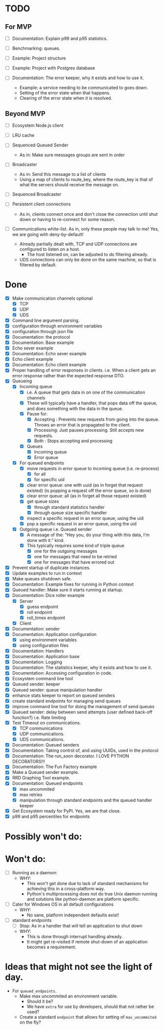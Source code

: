 # TODO

## For MVP

- [ ] Documentation: Explain p99 and p95 statistics.

- [ ] Benchmarking: queues.

- [ ] Example: Project structure
- [ ] Example: Project with Postgres database

- [ ] Documentation: The error keeper, why it exists and how to use it.
  - Example: a service needing to be communicated to goes down.
  - Setting of the error state when that happens.
  - Clearing of the error state when it is resolved.

## Beyond MVP
- [ ] Ecosystem Node.js client

- [ ] LRU cache

- [ ] Sequenced Queued Sender
  - As in: Make sure messages groups are sent in order

- [ ] Broadcaster
  - As in: Send this message to a list of clients
  - Using a map of clients to route_key, where the route_key is that of what the servers should receive the message on.

- [ ] Sequenced Broadcaster

- [ ] Persistent client connections
  - As in, clients connect once and don't close the connection until shut down or having to re-connect for some reason.

- [ ] Communications white-list. As in, only these people may talk to me! Yes, we are going with deny-by-default!
  - Already partially dealt with, TCP and UDP connections are configured to listen on a host.
    - The host listened on, can be adjusted to do filtering already.
  - UDS connections can only be done on the same machine, so that is filtered by default.

# Done
- [X] Make communication channels optional
  - [X] TCP
  - [X] UDP
  - [X] UDS
- [X] Command line argument parsing.
- [X] configuration through environment variables
- [X] configuration through json file
- [X] Documentation: the protocol
- [X] Documentation: Base example
- [X] Echo sever example
- [X] Documentation: Echo sever example
- [X] Echo client example
- [X] Documentation: Echo client example
- [X] Proper handling of error responses in clients. i.e. When a client gets an error response rather than the expected response DTO.
- [X] Queueing
  - [X] Incoming queue
    - [X] i.e. A queue that gets data in on one of the communication channels
    - [X] These will typically have a handler, that pops data off the queue, and does something with the data in the queue.
    - [X] Pause for:
      - [X] Accepting : Prevents new requests from going into the queue. Throws an error that is propagated to the client.
      - [X] Processing: Just pauses processing. Still accepts new requests.
      - [X] Both      : Stops accepting and processing
    - [X] Queues
      - [X] Incoming queue
      - [X] Error queue
  - [X] For queued endpoints
    - [X] move requests in error queue to incoming queue (i.e. re-process)
      - [X] for all
      - [X] for specific uid
    - [X] clear error queue: one with uuid (as in forget that request existed) (is popping a request off the error queue, so is done)
    - [X] clear error queue: all (as in forget all those request existed)
    - [X] get queue sizes
      - [X] through standard statistics handler
      - [X] through queue size specific handler
    - [X] inspect a specific request in an error queue, using the uid
    - [X] pop a specific request in an error queue, using the uid
  - [X] Outgoing queue i.e. Queued sender
    - [X] A message of the: "Hey you, do your thing with this data, I'm done with it." kind.
    - [X] This typically requires some kind of triple queue
      - [X] one for the outgoing messages
      - [X] one for messages that need to be retried
      - [X] one for messages that have errored out
- [X] Prevent startup of duplicate instances.
- [X] Update examples to run in context 
- [X] Make queues shutdown safe.
- [X] Documentation: Example fixes for running in Python context
- [X] Queued handler: Make sure it starts running at startup.
- [X] Documentation: Dice roller example
  - [X] Server
    - [X] guess endpoint
    - [X] roll endpoint
    - [X] roll_times endpoint
  - [X] Client
- [X] Documentation: sender
- [X] Documentation: Application configuration
  - [X] using environment variables
  - [X] using configuration files
- [X] Documentation: Handlers
- [X] Documentation: Application base
- [X] Documentation: Logging
- [X] Documentation: The statistics keeper, why it exists and how to use it.
- [X] Documentation: Accessing configuration in code.
- [X] Ecosystem command line tool
- [X] Queued sender: keeper
- [X] Queued sender: queue manipulation handler
- [X] enhance stats keeper to report on queued senders
- [X] create standard endpoints for managing send queues
- [X] improve command line tool for doing the management of send queues
- [X] Queued sender: delay between send attempts (user defined back-off function?) i.e. Rate limiting
- [X] Test Timeout on communications.
  - [X] TCP communications
  - [X] UDP communications.
  - [X] UDS communications.
- [X] Documentation: Queued senders
- [X] Documentation: Taking control of, and using UUIDs, used in the protocol
- [X] Documentation: The run_soon decorator. I LOVE PYTHON DECORATORS!!!
- [X] Documentation: The Fun Factory example
- [X] Make a Queued sender example.
- [X] RRD Graphing Tool example.
- [X] Documentation: Queued endpoints
  - [X] max uncommited
  - [X] max retries
  - [X] manipulation through standard endpoints and the queued handler keeper
- [X] Get Ecosystem ready for PyPI. Yes, we are that close.
- [X] p99 and p95 percentiles for endpoints

# Possibly won't do:

# Won't do:
- [ ] Running as a daemon:
  - WHY:
    - This won't get done due to lack of standard mechanisms for achieving this in a cross-platform way.
    - Python's multiprocessing does not do true Unix daemon running and solutions like python-daemon are platform specific.
- [ ] Cater for Windows OS in all default configurations
  - WHY:
    - No sane, platform independent defaults exist!
- [ ] standard endpoints
  - [ ] Stop: As in a handler that will tell an application to shut down
  - WHY:
    - This is done through interrupt handling already.
    - It might get re-visited if remote shut-down of an application becomes a requirement.

# Ideas that might not see the light of day.

- For `queued_endpoints`.
  - Make max uncommited an environment variable.
    - Should it be?
    - We have `extra` for use by developers, should that not rather be used?
  - Create a standard `endpoint` that allows for setting of `max_uncommited` on the fly?


